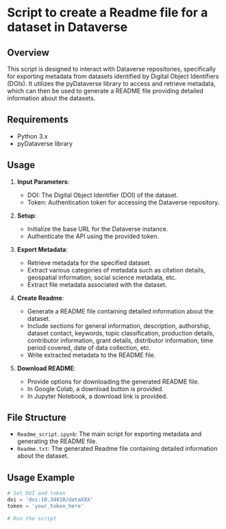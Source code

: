 # Script to create a Readme file for a dataset in Dataverse

## Overview
This script is designed to interact with Dataverse repositories, specifically for exporting metadata from datasets identified by Digital Object Identifiers (DOIs). It utilizes the pyDataverse library to access and retrieve metadata, which can then be used to generate a README file providing detailed information about the datasets.

## Requirements
- Python 3.x
- pyDataverse library

## Usage
1. **Input Parameters**: 
    - DOI: The Digital Object Identifier (DOI) of the dataset.
    - Token: Authentication token for accessing the Dataverse repository.

2. **Setup**: 
    - Initialize the base URL for the Dataverse instance.
    - Authenticate the API using the provided token.

3. **Export Metadata**:
    - Retrieve metadata for the specified dataset.
    - Extract various categories of metadata such as citation details, geospatial information, social science metadata, etc.
    - Extract file metadata associated with the dataset.

4. **Create Readme**:
    - Generate a README file containing detailed information about the dataset.
    - Include sections for general information, description, authorship, dataset contact, keywords, topic classification, production details, contributor information, grant details, distributor information, time period covered, date of data collection, etc.
    - Write extracted metadata to the README file.

5. **Download README**:
    - Provide options for downloading the generated README file.
    - In Google Colab, a download button is provided.
    - In Jupyter Notebook, a download link is provided.

## File Structure
- `Readme_script.ipynb`: The main script for exporting metadata and generating the README file.
- `Readme.txt`: The generated Readme file containing detailed information about the dataset.

## Usage Example
```python
# Set DOI and token
doi = 'doi:10.34810/dataXXX'
token = 'your_token_here'

# Run the script
